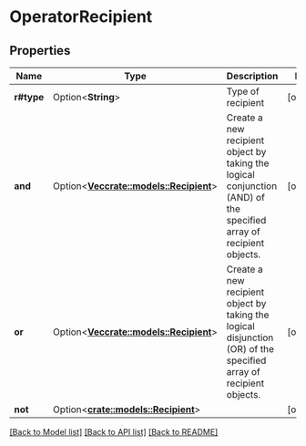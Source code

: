 # OperatorRecipient

## Properties

Name | Type | Description | Notes
------------ | ------------- | ------------- | -------------
**r#type** | Option<**String**> | Type of recipient | [optional]
**and** | Option<[**Vec<crate::models::Recipient>**](Recipient.md)> | Create a new recipient object by taking the logical conjunction (AND) of the specified array of recipient objects.  | [optional]
**or** | Option<[**Vec<crate::models::Recipient>**](Recipient.md)> | Create a new recipient object by taking the logical disjunction (OR) of the specified array of recipient objects.  | [optional]
**not** | Option<[**crate::models::Recipient**](Recipient.md)> |  | [optional]

[[Back to Model list]](../README.md#documentation-for-models) [[Back to API list]](../README.md#documentation-for-api-endpoints) [[Back to README]](../README.md)


